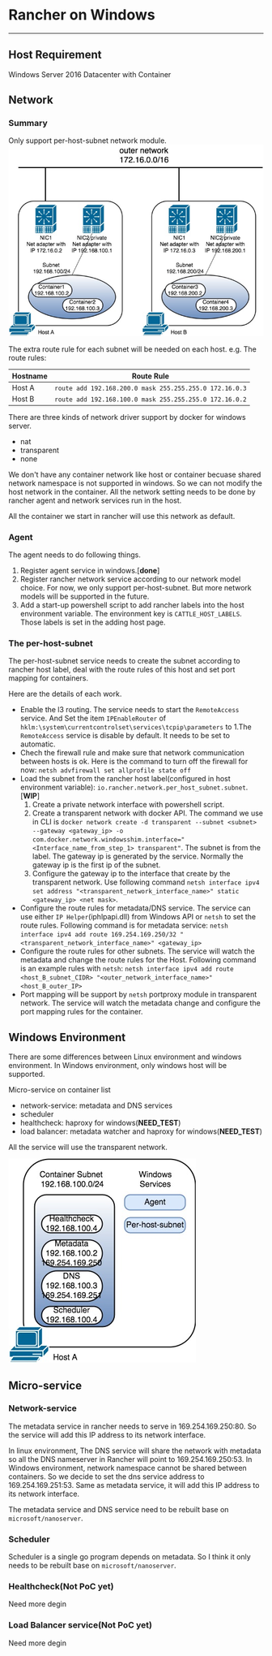 # Rancher on Windows

---
## Host Requirement
Windows Server 2016 Datacenter with Container

## Network

### Summary
Only support per-host-subnet network module.
![per-host-subnet](./per-host-subnet.jpg)

The extra route rule for each subnet will be needed on each host. e.g. The route rules:

|Hostname|Route Rule|
|---|---|
|Host A|`route add 192.168.200.0 mask 255.255.255.0 172.16.0.3`|
|Host B|`route add 192.168.100.0 mask 255.255.255.0 172.16.0.2`|

There are three kinds of network driver support by docker for windows server.

* nat
* transparent
* none

We don't have any container network like host or container becuase shared network namespace is not supported in windows. So we can not modify the host network in the container. All the network setting needs to be done by rancher agent and network services run in the host.

All the container we start in rancher will use this network as default.

### Agent
The agent needs to do following things.

1. Register agent service in windows.[**done**]
2. Register rancher network service according to our network model choice. For now, we only support per-host-subnet. But more network models will be supported in the future.
3. Add a start-up powershell script to add rancher labels into the host environment variable. The environment key is `CATTLE_HOST_LABELS`. Those labels is set in the adding host page.

### The per-host-subnet

The per-host-subnet service needs to create the subnet according to rancher host label, deal with the route rules of this host and set port mapping for containers.

Here are the details of each work. 

* Enable the l3 routing. The service needs to start the `RemoteAccess` service. And Set the item `IPEnableRouter` of `hklm:\system\currentcontrolset\services\tcpip\parameters` to 1.The `RemoteAccess` service is disable by default. It needs to be set to automatic.
* Chech the firewall rule and make sure that network communication between hosts is ok. Here is the command to turn off the firewall for now: `netsh advfirewall set allprofile state off`
* Load the subnet from the rancher host label(configured in host environment variable): `io.rancher.network.per_host_subnet.subnet`.[**WIP**]
  1. Create a private network interface with powershell script.
  2. Create a transparent network with docker API. The command we use in CLI is `docker network create -d transparent --subnet <subnet> --gateway <gateway_ip> -o com.docker.network.windowsshim.interface="<Interface_name_from_step_1> transparent"`. The subnet is from the label. The gateway ip is generated by the service. Normally the gateway ip is the first ip of the subnet.
  3. Configure the gateway ip to the interface that create by the transparent network. Use following command `netsh interface ipv4 set address "<transparent_network_interface_name>" static <gateway_ip> <net mask>`.
* Configure the route rules for metadata/DNS service. The service can use either `IP Helper`(iphlpapi.dll) from Windows API or `netsh` to set the route rules. Following command is for metadata service: `netsh interface ipv4 add route 169.254.169.250/32 "<transparent_network_interface_name>" <gateway_ip>`
* Configure the route rules for other subnets. The service will watch the metadata and change the route rules for the Host. Following command is an example rules with `netsh`: `netsh interface ipv4 add route <host_B_subnet_CIDR> "<outer_network_interface_name>" <host_B_outer_IP>`
* Port mapping will be support by `netsh` portproxy module in transparent network. The service will watch the metadata change and configure the port mapping rules for the container.


## Windows Environment

There are some differences between Linux environment and windows environment. In Windows environment, only windows host will be supported.

Micro-service on container list

* network-service: metadata and DNS services
* scheduler
* healthcheck: haproxy for windows(**NEED_TEST**)
* load balancer: metadata watcher and haproxy for windows(**NEED_TEST**)

All the service will use the transparent network.

![services](./services.jpg)

## Micro-service

### Network-service

The metadata service in rancher needs to serve in 169.254.169.250:80. So the service will add this IP address to its network interface.

In linux environment, The DNS service will share the network with metadata so all the DNS nameserver in Rancher will point to 169.254.169.250:53. In Windows environment, network namespace cannot be shared between containers. So we decide to set the dns service address to 169.254.169.251:53. Same as metadata service, it will add this IP address to its network interface.

The metadata service and DNS service need to be rebuilt base on `microsoft/nanoserver`.

### Scheduler

Scheduler is a single go program depends on metadata. So I think it only needs to be rebuilt base on `microsoft/nanoserver`.

### Healthcheck(Not PoC yet)

Need more degin

### Load Balancer service(Not PoC yet)

Need more degin